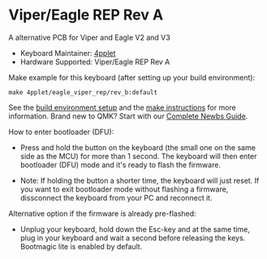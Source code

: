 # Viper/Eagle REP Rev A

A alternative PCB for Viper and Eagle V2 and V3

* Keyboard Maintainer: [4pplet](https://github.com/4pplet)
* Hardware Supported: Viper/Eagle REP Rev A

Make example for this keyboard (after setting up your build environment):

    make 4pplet/eagle_viper_rep/rev_b:default

See the [build environment setup](https://docs.qmk.fm/#/getting_started_build_tools) and the [make instructions](https://docs.qmk.fm/#/getting_started_make_guide) for more information. Brand new to QMK? Start with our [Complete Newbs Guide](https://docs.qmk.fm/#/newbs).

How to enter bootloader (DFU):
* Press and hold the button on the keyboard (the small one on the same side as the MCU) for more than 1 second. The keyboard will then enter bootloader (DFU) mode and it's ready to flash the firmware.

* Note: If holding the button a shorter time, the keyboard will just reset. If you want to exit bootloader mode without flashing a firmware, dissconnect the keyboard from your PC and reconnect it.

Alternative option if the firmware is already pre-flashed:
* Unplug your keyboard, hold down the Esc-key and at the same time, plug in your keyboard and wait a second before releasing the keys. Bootmagic lite is enabled by default.
